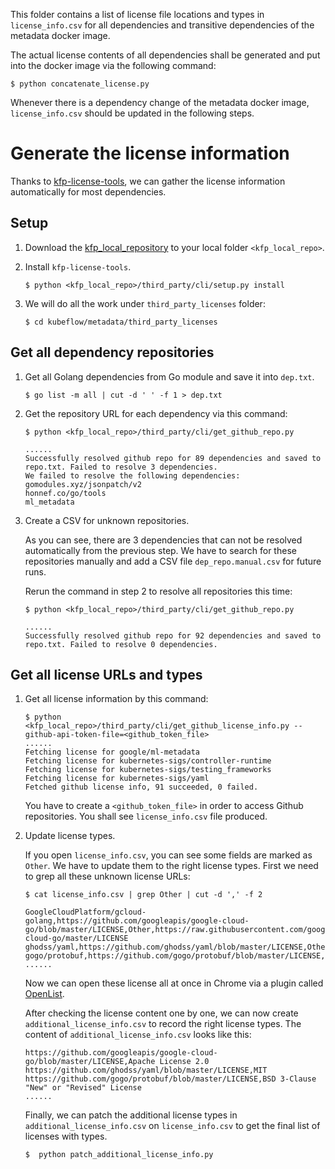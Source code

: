 This folder contains a list of license file locations and types in `license_info.csv`  for all dependencies and transitive dependencies of the metadata docker image.

The actual license contents of all dependencies shall be generated and put into the docker image via the following command:
```
$ python concatenate_license.py
```

Whenever there is a dependency change of the metadata docker image, `license_info.csv` should be updated in the following steps.

# Generate the license information
Thanks to [kfp-license-tools](https://github.com/kubeflow/pipelines/tree/master/third_party/cli), we can gather the license information automatically for most dependencies.

## Setup
1. Download the [kfp_local_repository](https://github.com/kubeflow/pipelines) to your local folder `<kfp_local_repo>`.
2. Install `kfp-license-tools`.
    ```
    $ python <kfp_local_repo>/third_party/cli/setup.py install
    ```
3. We will do all the work under `third_party_licenses` folder:

    ```
    $ cd kubeflow/metadata/third_party_licenses
    ```

## Get all dependency repositories
1. Get all Golang dependencies from Go module and save it into `dep.txt`.

    ```
    $ go list -m all | cut -d ' ' -f 1 > dep.txt
    ```

2. Get the repository URL for each dependency via this command:
    ```
    $ python <kfp_local_repo>/third_party/cli/get_github_repo.py

    ......
    Successfully resolved github repo for 89 dependencies and saved to repo.txt. Failed to resolve 3 dependencies.
    We failed to resolve the following dependencies:
    gomodules.xyz/jsonpatch/v2
    honnef.co/go/tools
    ml_metadata
    ```

3. Create a CSV for unknown repositories.

    As you can see, there are 3 dependencies that can not be resolved automatically from the previous step. We have to search for these repositories manually and add a CSV file `dep_repo.manual.csv` for future runs.

    Rerun the command in step 2 to resolve all repositories this time:
    ```
    $ python <kfp_local_repo>/third_party/cli/get_github_repo.py

    ......
    Successfully resolved github repo for 92 dependencies and saved to repo.txt. Failed to resolve 0 dependencies.
    ```

## Get all license URLs and types

1. Get all license information by this command:
    ```
    $ python <kfp_local_repo>/third_party/cli/get_github_license_info.py --github-api-token-file=<github_token_file>
    ......
    Fetching license for google/ml-metadata
    Fetching license for kubernetes-sigs/controller-runtime
    Fetching license for kubernetes-sigs/testing_frameworks
    Fetching license for kubernetes-sigs/yaml
    Fetched github license info, 91 succeeded, 0 failed.
    ```
    You have to create a `<github_token_file>` in order to access Github repositories. You shall see `license_info.csv` file produced.

2. Update license types.


    If you open `license_info.csv`, you can see some fields are marked as `Other`. We have to update them to the right license types. First we need to grep all these unknown license URLs:
    ```
    $ cat license_info.csv | grep Other | cut -d ',' -f 2

    GoogleCloudPlatform/gcloud-golang,https://github.com/googleapis/google-cloud-go/blob/master/LICENSE,Other,https://raw.githubusercontent.com/googleapis/google-cloud-go/master/LICENSE
    ghodss/yaml,https://github.com/ghodss/yaml/blob/master/LICENSE,Other,https://raw.githubusercontent.com/ghodss/yaml/master/LICENSE
    gogo/protobuf,https://github.com/gogo/protobuf/blob/master/LICENSE,Other,https://raw.githubusercontent.com/gogo/protobuf/master/LICENSE
    ......
    ```

    Now we can open these license all at once in Chrome via a plugin called [OpenList](https://chrome.google.com/webstore/detail/openlist/nkpjembldfckmdchbdiclhfedcngbgnl?hl=en).

    After checking the license content one by one, we can now create `additional_license_info.csv` to record the right license types. The content  of `additional_license_info.csv` looks like this:
    ```
    https://github.com/googleapis/google-cloud-go/blob/master/LICENSE,Apache License 2.0
    https://github.com/ghodss/yaml/blob/master/LICENSE,MIT
    https://github.com/gogo/protobuf/blob/master/LICENSE,BSD 3-Clause "New" or "Revised" License
    ......
    ```

    Finally, we can patch the additional license types in `additional_license_info.csv` on `license_info.csv` to get the final list of licenses with types.

    ```
    $  python patch_additional_license_info.py
    ```


